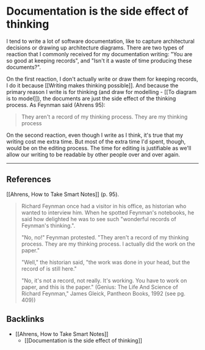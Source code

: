 # Documentation is the side effect of thinking
I tend to write a lot of software documentation, like to capture architectural decisions or drawing up architecture diagrams. There are two types of reaction that I commonly received for my documentation writing: "You are so good at keeping records", and "Isn't it a waste of time producing these documents?".

On the first reaction, I don't actually write or draw them for keeping records, I do it because [[Writing makes thinking possible]]. And because the primary reason I write is for thinking (and draw for modelling - [[To diagram is to model]]), the documents are just the side effect of the thinking process. As Feynman said (Ahrens 95):
> They aren't a record of my thinking process. They are my thinking process

On the second reaction, even though I write as I think, it's true that my writing cost me extra time. But most of the extra time I'd spent, though, would be on the editing process. The time for editing is justifiable as we'll allow our writing to be readable by other people over and over again.

---
## References
[[Ahrens, How to Take Smart Notes]] (p. 95).
> Richard Feynman once had a visitor in his office, as historian who wanted to interview him. When he spotted Feynman's notebooks, he said how delighted he was to see such "wonderful records of Feynman's thinking.".
> 
> "No, no!" Feynman protested. "They aren't a record of my thinking process. They are my thinking process. I actually did the work on the paper."
> 
> "Well," the historian said, "the work was done in your head, but the record of is still here."
> 
> "No, it's not a record, not really. It's working. You have to work on paper, and this is the paper." (Genius: The Life And Science of Richard Feynman," James Gleick, Pantheon Books, 1992 (see pg. 409))

## Backlinks
* [[Ahrens, How to Take Smart Notes]]
	* [[Documentation is the side effect of thinking]]

<!-- #evergreen #writing #documentation #architecture -->

<!-- {BearID:AAE45A95-4AB7-4515-9701-12B6842EB00F-464-00007B7BFA5D334B} -->

